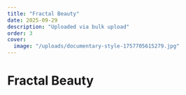 ```yaml
---
title: "Fractal Beauty"
date: 2025-09-29
description: "Uploaded via bulk upload"
order: 3
cover:
  image: "/uploads/documentary-style-1757705615279.jpg"
---
```


# Fractal Beauty
